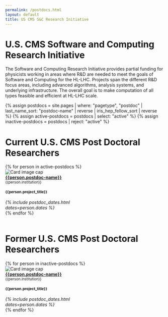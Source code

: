 ```yaml
---
permalink: /postdocs.html
layout: default
title: US CMS S&C Research Initiative
---
```



# U.S. CMS Software and Computing Research Initiative

The Software and Computing Research Initiative provides partial funding for physicists working in areas where R&D are needed to meet the goals of Software and Computing for the HL-LHC. Projects span the different R&D focus areas, including advanced algorithms, analysis systems, and underlying infrastructure.  The overall goal is to make computation of all types feasible and efficient at HL-LHC scale.

{% assign postdocs = site.pages | where: "pagetype", "postdoc"
                               | last_name_sort: "postdoc-name"
                               | reverse
                               | iris_hep_fellow_sort
                               | reverse %}
{% assign active-postdocs = postdocs | select: "active" %}
{% assign inactive-postdocs = postdocs | reject: "active" %}


# Current U.S. CMS Post Doctoral Researchers

<div class="container-fluid">
  <div class="row">
    {% for person in active-postdocs %}
      <div class="card" style="width: 14rem;">
         <img class="card-img-top" src="{{person.photo}}" alt="Card image cap">
         <div class="card-body d-flex flex-column">
           <div class="card-text">
              <b><a href="{{person.permalink}}">{{person.postdoc-name}}</a></b><br>
              <small>{{person.institution}}</small><br><br>
              <small><b>{{person.project_title}}</b></small><br><br>
           </div>
           <div class="card-text mt-auto"><i>
             {% include postdoc_dates.html dates=person.dates %}
           </i><br></div>
         </div>
      </div>
    {% endfor %}
  </div>
  <br>
</div>

# Former U.S. CMS Post Doctoral Researchers

<div class="container-fluid">
  <div class="row">
    {% for person in inactive-postdocs %}
      <div class="card" style="width: 14rem;">
         <img class="card-img-top" src="{{person.photo}}" alt="Card image cap">
         <div class="card-body d-flex flex-column">
           <div class="card-text">
              <b><a href="{{person.permalink}}">{{person.postdoc-name}}</a></b><br>
              <small>{{person.institution}}</small><br><br>
              <small><b>{{person.project_title}}</b></small><br><br>
           </div>
           <div class="card-text mt-auto"><i>
             {% include postdoc_dates.html dates=person.dates %}
           </i><br></div>
         </div>
      </div>
    {% endfor %}
  </div>
  <br>
</div>
